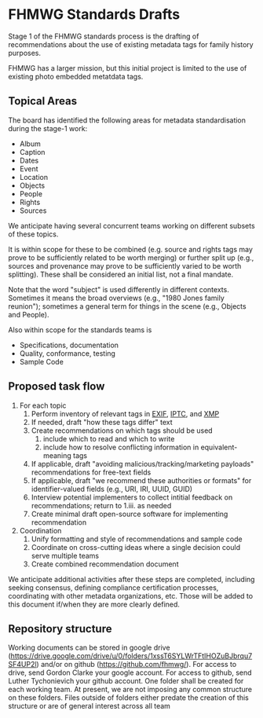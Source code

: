 # FHMWG Standards Drafts

Stage 1 of the FHMWG standards process is the drafting of recommendations about the use of existing metadata tags for family history purposes.

FHMWG has a larger mission, but this initial project is limited to the use of existing photo embedded metatdata tags.

## Topical Areas

The board has identified the following areas for metadata standardisation during the stage-1 work:

- Album
- Caption
- Dates
- Event
- Location
- Objects
- People
- Rights
- Sources

We anticipate having several concurrent teams working on different subsets of these topics.

It is within scope for these to be combined (e.g. source and rights tags may prove to be sufficiently related to be worth merging) or further split up (e.g., sources and provenance may prove to be sufficiently varied to be worth splitting). These shall be considered an initial list, not a final mandate.

Note that the word "subject" is used differently in different contexts. Sometimes it means the broad overviews (e.g., "1980 Jones family reunion"); sometimes a general term for things in the scene (e.g., Objects and People).

Also within scope for the standards teams is 

- Specifications, documentation
- Quality, conformance, testing
- Sample Code

## Proposed task flow

1. For each topic
    1. Perform inventory of relevant tags in [EXIF](http://www.cipa.jp/std/documents/e/DC-X008-Translation-2019-E.pdf), [IPTC](https://iptc.org/standards/photo-metadata/iptc-standard/), and [XMP](https://www.adobe.com/devnet/xmp.html)
    1. If needed, draft "how these tags differ" text
    1. Create recommendations on which tags should be used
        1. include which to read and which to write
        1. include how to resolve conflicting information in equivalent-meaning tags
    1. If applicable, draft "avoiding malicious/tracking/marketing payloads" recommendations for free-text fields
    1. If applicable, draft "we recommend these authorities or formats" for identifier-valued fields (e.g., URI, IRI, UUID, GUID)
    1. Interview potential implementers to collect intitial feedback on recommendations; return to 1.iii. as needed
    1. Create minimal draft open-source software for implementing recommendation
1. Coordination
    1. Unify formatting and style of recommendations and sample code
    1. Coordinate on cross-cutting ideas where a single decision could serve multiple teams
    1. Create combined recommendation document

We anticipate additional activities after these steps are completed, including seeking consensus, defining compliance certification processes, coordinating with other metadata organizations, etc. Those will be added to this document if/when they are more clearly defined.

## Repository structure

Working documents can be stored in google drive (<https://drive.google.com/drive/u/0/folders/1xssT6SYLWrTFtIHOZuBJbrqu7SF4UP2l>) and/or on github (<https://github.com/fhmwg/>). For access to drive, send Gordon Clarke your google account. For access to github, send Luther Tychonievich your github account.
One folder shall be created for each working team. At present, we are not imposing any common structure on these folders. Files outside of folders either predate the creation of this structure or are of general interest across all team
